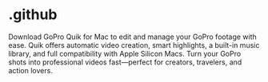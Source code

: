 # .github
Download GoPro Quik for Mac to edit and manage your GoPro footage with ease. Quik offers automatic video creation, smart highlights, a built-in music library, and full compatibility with Apple Silicon Macs. Turn your GoPro shots into professional videos fast—perfect for creators, travelers, and action lovers.
